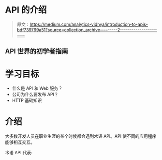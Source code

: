 # API 的介绍

> 原文：<https://medium.com/analytics-vidhya/introduction-to-apis-bdf739769a51?source=collection_archive---------2----------------------->

## API 世界的初学者指南

# 学习目标

*   什么是 API 和 Web 服务？
*   公司为什么要发布 API？
*   HTTP 基础知识

# 介绍

大多数开发人员在职业生涯的某个时候都会遇到术语 API。API 使不同的应用程序能够相互交互。

术语 API 代表: